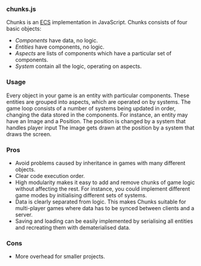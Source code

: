 ### chunks.js
Chunks is an [ECS](http://en.wikipedia.org/wiki/Entity_component_system) implementation in JavaScript.
Chunks consists of four basic objects:

+ *Components* have data, no logic.
+ *Entities* have components, no logic.
+ *Aspects* are lists of components which have a particular set of components.
+ *System* contain all the logic, operating on aspects.

### Usage
Every object in your game is an entity with particular components.
These entities are grouped into aspects, which are operated on by systems.
The game loop consists of a number of systems being updated in order, changing the data stored in the components.
For instance, an entity may have an Image and a Position.
The position is changed by a system that handles player input
The image gets drawn at the position by a system that draws the screen.
### Pros
+ Avoid problems caused by inheritance in games with many different objects.
+ Clear code execution order.
+ High modularity makes it easy to add and remove chunks of game logic without affecting the rest. For instance, you could implement different game modes by initialising different sets of systems.
+ Data is clearly separated from logic. This makes Chunks suitable for multi-player games where data has to be synced between clients and a server.
+ Saving and loading can be easily implemented by serialising all entities and recreating them with dematerialised data.
### Cons
+ More overhead for smaller projects.